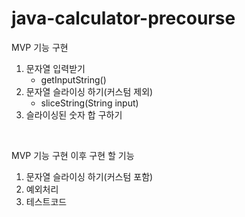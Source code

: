 # java-calculator-precourse
MVP 기능 구현
1. 문자열 입력받기
   * getInputString()
2. 문자열 슬라이싱 하기(커스텀 제외)
    * sliceString(String input)
3. 슬라이싱된 숫자 합 구하기

<br/>

MVP 기능 구현 이후 구현 할 기능
1. 문자열 슬라이싱 하기(커스텀 포함)
2. 예외처리
3. 테스트코드